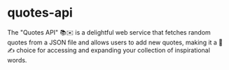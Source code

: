 # quotes-api
The "Quotes API" 📚✉️ is a delightful web service that fetches random quotes from a JSON file and allows users to add new quotes, making it a 🌟✍️ choice for accessing and expanding your collection of inspirational words.
